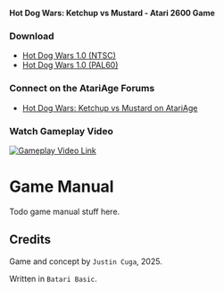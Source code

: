 **Hot Dog Wars: Ketchup vs Mustard - Atari 2600 Game**

### Download
* [Hot Dog Wars 1.0 (NTSC)][1]
* [Hot Dog Wars 1.0 (PAL60)][2]

[1]:/hotdog/download/HotDogWars-1.0_NTSC.bin
[2]:/hotdog/download/HotDogWars-1.0_PAL60.bin

### Connect on the AtariAge Forums

* [Hot Dog Wars: Ketchup vs Mustard on AtariAge](https://forums.atariage.com/topic/382255-hot-dog-wars-ketchup-vs-mustard-wip-homebrew/)

### Watch Gameplay Video
[![Gameplay Video Link](https://img.youtube.com/vi/hSAteJa-N8g/0.jpg)](https://www.youtube.com/watch?v=hSAteJa-N8g)

# Game Manual
Todo game manual stuff here.

## Credits
Game and concept by `Justin Cuga`, 2025.

Written in `Batari Basic`.
